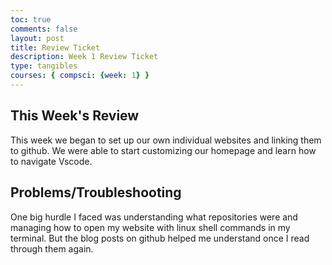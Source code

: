 ```yaml
---
toc: true
comments: false
layout: post
title: Review Ticket
description: Week 1 Review Ticket
type: tangibles
courses: { compsci: {week: 1} }
---
```


## This Week's Review
This week we began to set up our own individual websites and linking them to github. We were able to start customizing our homepage and learn how to navigate Vscode.

## Problems/Troubleshooting
One big hurdle I faced was understanding what repositories were and managing how to open my website with linux shell commands in my terminal. But the blog posts on github helped me understand once I read through them again.
